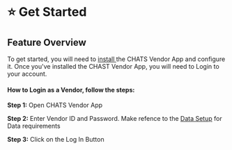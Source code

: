 # ⭐ Get Started

## Feature Overview

To get started, you will need to [install ](installation-guide.md)the CHATS Vendor App and configure it. Once you've installed the CHAST Vendor App, you will need to Login to your account.&#x20;

#### How to Login as a Vendor, follow the steps:

**Step 1:** Open CHATS Vendor App

**Step 2:** Enter Vendor ID and Password. Make refence to the [Data Setup](data-setup.md) for Data requirements

**Step 3:** Click on the Log In Button





